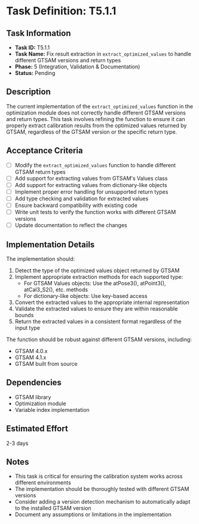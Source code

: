 # Task Definition: T5.1.1

## Task Information
- **Task ID:** T5.1.1
- **Task Name:** Fix result extraction in `extract_optimized_values` to handle different GTSAM versions and return types
- **Phase:** 5 (Integration, Validation & Documentation)
- **Status:** Pending

## Description
The current implementation of the `extract_optimized_values` function in the optimization module does not correctly handle different GTSAM versions and return types. This task involves refining the function to ensure it can properly extract calibration results from the optimized values returned by GTSAM, regardless of the GTSAM version or the specific return type.

## Acceptance Criteria
- [ ] Modify the `extract_optimized_values` function to handle different GTSAM return types
- [ ] Add support for extracting values from GTSAM's Values class
- [ ] Add support for extracting values from dictionary-like objects
- [ ] Implement proper error handling for unsupported return types
- [ ] Add type checking and validation for extracted values
- [ ] Ensure backward compatibility with existing code
- [ ] Write unit tests to verify the function works with different GTSAM versions
- [ ] Update documentation to reflect the changes

## Implementation Details
The implementation should:
1. Detect the type of the optimized values object returned by GTSAM
2. Implement appropriate extraction methods for each supported type:
   - For GTSAM Values objects: Use the atPose3(), atPoint3(), atCal3_S2(), etc. methods
   - For dictionary-like objects: Use key-based access
3. Convert the extracted values to the appropriate internal representation
4. Validate the extracted values to ensure they are within reasonable bounds
5. Return the extracted values in a consistent format regardless of the input type

The function should be robust against different GTSAM versions, including:
- GTSAM 4.0.x
- GTSAM 4.1.x
- GTSAM built from source

## Dependencies
- GTSAM library
- Optimization module
- Variable index implementation

## Estimated Effort
2-3 days

## Notes
- This task is critical for ensuring the calibration system works across different environments
- The implementation should be thoroughly tested with different GTSAM versions
- Consider adding a version detection mechanism to automatically adapt to the installed GTSAM version
- Document any assumptions or limitations in the implementation

